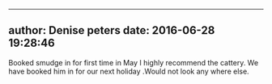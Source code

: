 
---
author: Denise peters
date: 2016-06-28 19:28:46
---
Booked smudge in for first time in May I highly recommend the cattery.
We have booked  him in for our next holiday .Would not look any where else.

